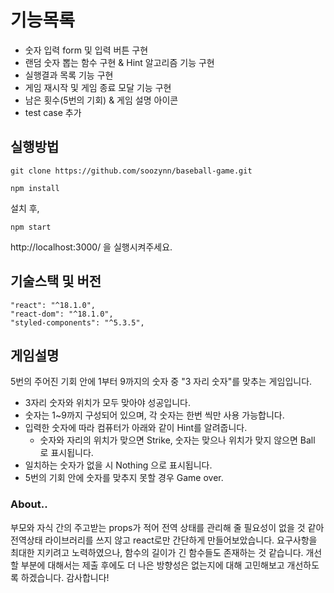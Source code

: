 # 기능목록

- 숫자 입력 form 및 입력 버튼 구현
- 랜덤 숫자 뽑는 함수 구현 & Hint 알고리즘 기능 구현
- 실행결과 목록 기능 구현
- 게임 재시작 및 게임 종료 모달 기능 구현
- 남은 횟수(5번의 기회) & 게임 설명 아이콘
- test case 추가

## 실행방법

```
git clone https://github.com/soozynn/baseball-game.git

npm install
```

설치 후,

```
npm start
```

http://localhost:3000/ 을 실행시켜주세요.

## 기술스택 및 버전

```
"react": "^18.1.0",
"react-dom": "^18.1.0",
"styled-components": "^5.3.5",
```

## 게임설명

5번의 주어진 기회 안에 1부터 9까지의 숫자 중 "3 자리 숫자"를 맞추는 게임입니다.
<br />

- 3자리 숫자와 위치가 모두 맞아야 성공입니다.
- 숫자는 1~9까지 구성되어 있으며, 각 숫자는 한번 씩만 사용 가능합니다.
- 입력한 숫자에 따라 컴퓨터가 아래와 같이 Hint를 알려줍니다.
  - 숫자와 자리의 위치가 맞으면 Strike, 숫자는 맞으나 위치가 맞지 않으면 Ball 로 표시됩니다.
- 일치하는 숫자가 없을 시 Nothing 으로 표시됩니다.
- 5번의 기회 안에 숫자를 맞추지 못할 경우 Game over.


### About..

부모와 자식 간의 주고받는 props가 적어 전역 상태를 관리해 줄 필요성이 없을 것 같아 전역상태 라이브러리를 쓰지 않고 react로만 간단하게 만들어보았습니다. 요구사항을 최대한 지키려고 노력하였으나, 함수의 길이가 긴 함수들도 존재하는 것 같습니다. 개선할 부분에 대해서는 제출 후에도 더 나은 방향성은 없는지에 대해 고민해보고 개선하도록 하겠습니다. 감사합니다!
